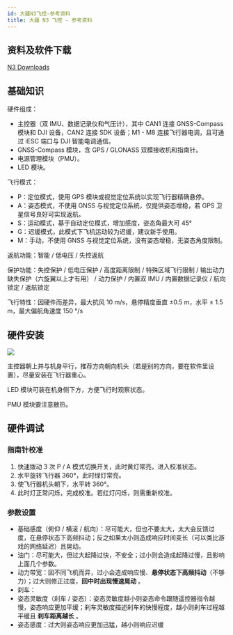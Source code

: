 ```yaml
---
id: 大疆N3飞控-参考资料
title: 大疆 N3 飞控 - 参考资料
---
```


## 资料及软件下载

[N3 Downloads](https://www.dji.com/cn/n3/info#downloads")

## 基础知识

硬件组成：

- 主控器（双 IMU、数据记录仪和气压计），其中 CAN1 连接 GNSS-Compass 模块和 DJI 设备，CAN2 连接 SDK 设备；M1 - M8 连接飞行器电调，且可通过 iESC 端口与 DJI 智能电调通信。
- GNSS-Compass 模块，含 GPS / GLONASS 双模接收机和指南针。
- 电源管理模块（PMU）。
- LED 模块。

飞行模式：

- P：定位模式，使用 GPS 模块或视觉定位系统以实现飞行器精确悬停。
- A：姿态模式，不使用 GNSS 与视觉定位系统，仅提供姿态增稳，若 GPS 卫星信号良好可实现返航。
- S：运动模式，基于自动定位模式，增加感度，姿态角最大可 45°
- G：迟缓模式，此模式下飞机运动较为迟缓，建议新手使用。
- M：手动，不使用 GNSS 与视觉定位系统，没有姿态增稳，无姿态角度限制。

返航功能：智能 / 低电压 / 失控返航

保护功能：失控保护 / 低电压保护 / 高度距离限制 / 特殊区域飞行限制 / 输出动力缺失保护（六旋翼以上才有用） / 动力保护 / 内置双 IMU / 内置数据记录仪 / 航向锁定 / 返航锁定

飞行特性：因硬件而差异，最大抗风 10 m/s，悬停精度垂直 ±0.5 m，水平 ± 1.5 m，最大偏航角速度 150 °/s

## 硬件安装

![](https://cos.wiki-power.com/img/UTOOLS1574661666661.png)

主控器朝上并与机身平行，推荐方向朝向机头（若是别的方向，要在软件里设置），尽量安装在飞行器重心。

LED 模块可装在机身侧下方，方便飞行时观察状态。

PMU 模块要注意散热。

## 硬件调试

### 指南针校准

1. 快速拨动 3 次 P / A 模式切换开关，此时黄灯常亮，进入校准状态。
2. 水平旋转飞行器 360°，此时绿灯常亮。
3. 使飞行器机头朝下，水平转 360°。
4. 此时灯正常闪烁，完成校准。若红灯闪烁，则需重新校准。

### 参数设置

- 基础感度（俯仰 / 横滚 / 航向）：尽可能大，但也不要太大，太大会反馈过度，在悬停状态下高频抖动；反之如果太小则造成响应时间变长（可以类比游戏的网络延迟）且晃动。
- 油门：尽可能大，但过大起降过快，不安全；过小则会造成起降过慢，且影响上面几个参数。
- 动力带宽：因不同飞机而异，过小会造成响应慢、**悬停状态下高频抖动**（不够力）；过大则修正过度，**回中时出现慢速晃动** 。
- 刹车：
- 姿态灵敏度（刹车 / 姿态）：姿态灵敏度越小则姿态命令跟随遥控器指令越慢，姿态响应更加平缓；刹车灵敏度描述刹车的快慢程度，越小则刹车过程越平缓且 **刹车距离越长** 。
- 姿态感度：过大则姿态响应更加迅猛，越小则响应迟缓
